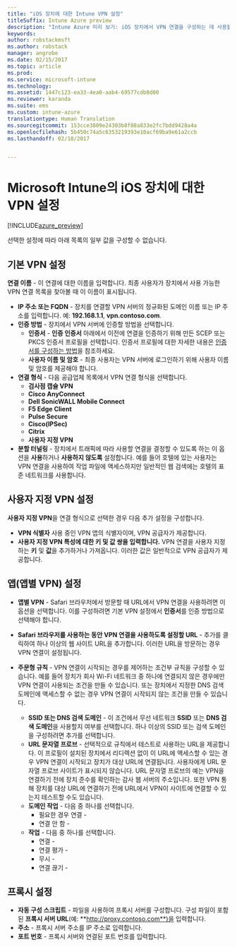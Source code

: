```yaml
---
title: "iOS 장치에 대한 Intune VPN 설정"
titleSuffix: Intune Azure preview
description: "Intune Azure 미리 보기: iOS 장치에서 VPN 연결을 구성하는 데 사용할 수 있는 Intune 설정을 알아봅니다."
keywords: 
author: robstackmsft
ms.author: robstack
manager: angrobe
ms.date: 02/15/2017
ms.topic: article
ms.prod: 
ms.service: microsoft-intune
ms.technology: 
ms.assetid: 1447c123-ea33-4ea0-aab4-69577cdb8d00
ms.reviewer: karanda
ms.suite: ems
ms.custom: intune-azure
translationtype: Human Translation
ms.sourcegitcommit: 153cce3809e24303b8f88a833e2fc7bdd9428a4a
ms.openlocfilehash: 5b450c74a5c6353219393e10acf69ba9e61a2ccb
ms.lasthandoff: 02/18/2017


---
```


# <a name="vpn-settings-for-ios-devices-in-microsoft-intune"></a>Microsoft Intune의 iOS 장치에 대한 VPN 설정

[!INCLUDE[azure_preview](../includes/azure_preview.md)]

선택한 설정에 따라 아래 목록의 일부 값을 구성할 수 없습니다.

## <a name="base-vpn-settings"></a>기본 VPN 설정


**연결 이름** - 이 연결에 대한 이름을 입력합니다. 최종 사용자가 장치에서 사용 가능한 VPN 연결 목록을 찾아볼 때 이 이름이 표시됩니다.
- **IP 주소 또는 FQDN** - 장치를 연결할 VPN 서버의 정규화된 도메인 이름 또는 IP 주소를 입력합니다. 예: **192.168.1.1**, **vpn.contoso.com**.
- **인증 방법** - 장치에서 VPN 서버에 인증할 방법을 선택합니다.
    - **인증서** - **인증 인증서** 아래에서 이전에 연결을 인증하기 위해 만든 SCEP 또는 PKCS 인증서 프로필을 선택합니다. 인증서 프로필에 대한 자세한 내용은 [인증서를 구성하는 방법](how-to-configure-certificates.md)을 참조하세요.
    - **사용자 이름 및 암호** - 최종 사용자는 VPN 서버에 로그인하기 위해 사용자 이름 및 암호를 제공해야 합니다.
- **연결 형식** - 다음 공급업체 목록에서 VPN 연결 형식을 선택합니다.
    - **검사점 캡슐 VPN**
    - **Cisco AnyConnect**
    - **Dell SonicWALL Mobile Connect**
    - **F5 Edge Client**
    - **Pulse Secure**
    - **Cisco(IPSec)**
    - **Citrix**
    - **사용자 지정 VPN**
- **분할 터널링** - 장치에서 트래픽에 따라 사용할 연결을 결정할 수 있도록 하는 이 옵션을 **사용**하거나 **사용하지 않도록** 설정합니다. 예를 들어 호텔에 있는 사용자는 VPN 연결을 사용하여 작업 파일에 액세스하지만 일반적인 웹 검색에는 호텔의 표준 네트워크를 사용합니다.


## <a name="custom-vpn-settings"></a>사용자 지정 VPN 설정

**사용자 지정 VPN**을 연결 형식으로 선택한 경우 다음 추가 설정을 구성합니다.

- **VPN 식별자** 사용 중인 VPN 앱의 식별자이며, VPN 공급자가 제공합니다.
- **사용자 지정 VPN 특성에 대한 키 및 값 쌍을 입력합니다.** VPN 연결을 사용자 지정하는 **키** 및 **값**을 추가하거나 가져옵니다. 이러한 값은 일반적으로 VPN 공급자가 제공합니다.

## <a name="apps-per-app-vpn-settings"></a>앱(앱별 VPN) 설정

- **앱별 VPN** - Safari 브라우저에서 방문할 때 URL에서 VPN 연결을 사용하려면 이 옵션을 선택합니다. 이를 구성하려면 기본 VPN 설정에서 **인증서**를 인증 방법으로 선택해야 합니다.
- **Safari 브라우저를 사용하는 동안 VPN 연결을 사용하도록 설정할 URL** - 추가를 클릭하여 하나 이상의 웹 사이트 URL을 추가합니다. 이러한 URL을 방문하는 경우 VPN 연결이 설정됩니다.

- **주문형 규칙** - VPN 연결이 시작되는 경우를 제어하는 조건부 규칙을 구성할 수 있습니다. 예를 들어 장치가 회사 Wi-Fi 네트워크 중 하나에 연결되지 않은 경우에만 VPN 연결이 사용되는 조건을 만들 수 있습니다. 또는 장치에서 지정한 DNS 검색 도메인에 액세스할 수 없는 경우 VPN 연결이 시작되지 않는 조건을 만들 수 있습니다.

    - **SSID 또는 DNS 검색 도메인** - 이 조건에서 무선 네트워크 **SSID** 또는 **DNS 검색 도메인**을 사용할지 여부를 선택합니다. 하나 이상의 SSID 또는 검색 도메인을 구성하려면 추가를 선택합니다.
    - **URL 문자열 프로브** - 선택적으로 규칙에서 테스트로 사용하는 URL을 제공합니다. 이 프로필이 설치된 장치에서 리디렉션 없이 이 URL에 액세스할 수 있는 경우 VPN 연결이 시작되고 장치가 대상 URL에 연결됩니다. 사용자에게 URL 문자열 프로브 사이트가 표시되지 않습니다. URL 문자열 프로브의 예는 VPN을 연결하기 전에 장치 준수를 확인하는 감사 웹 서버의 주소입니다. 또한 VPN 통해 장치를 대상 URL에 연결하기 전에 URL에서 VPN이 사이트에 연결할 수 있는지 테스트할 수도 있습니다.
    - **도메인 작업** - 다음 중 하나를 선택합니다.
        - 필요한 경우 연결 - 
        - 연결 안 함 - 
    - **작업** - 다음 중 하나를 선택합니다.
        - 연결 - 
        - 연결 평가 - 
        - 무시 - 
        - 연결 끊기 - 


## <a name="proxy-settings"></a>프록시 설정

- **자동 구성 스크립트** - 파일을 사용하여 프록시 서버를 구성합니다. 구성 파일이 포함된 **프록시 서버 URL**(예: **http://proxy.contoso.com**)을 입력합니다.
- **주소** - 프록시 서버 주소를 IP 주소로 입력합니다.
- **포트 번호** - 프록시 서버와 연결된 포트 번호를 입력합니다.

